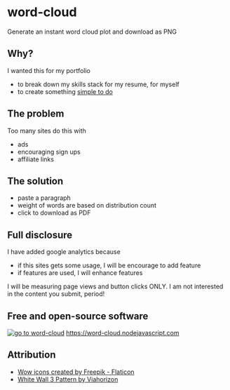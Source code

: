 # word-cloud
Generate an instant word cloud plot and download as PNG

## Why?
I wanted this for my portfolio
- to break down my skills stack for my resume, for myself
- to create something [simple to do](https://github.com/nodejavascript/word-cloud/tree/master/src/site)

## The problem
Too many sites do this with
- ads
- encouraging sign ups
- affiliate links

## The solution
- paste a paragraph
- weight of words are based on distribution count
- click to download as PDF

## Full disclosure
I have added google analytics because
  - if this sites gets some usage, I will be encourage to add feature
  - if features are used, I will enhance features

I will be measuring page views and button clicks ONLY. I am not interested in the content you submit, period!


## Free and open-source software
[![go to word-cloud](https://res.cloudinary.com/nodejavascript-com/image/upload/v1676570659/word-cloud/Selection_020_prc6jp.png)](https://word-cloud.nodejavascript.com)
https://word-cloud.nodejavascript.com

## Attribution

- [Wow icons created by Freepik - Flaticon](https://www.flaticon.com/free-icons/wow)
- [White Wall 3 Pattern by Viahorizon](https://www.toptal.com/designers/subtlepatterns/white-wall-3/)

